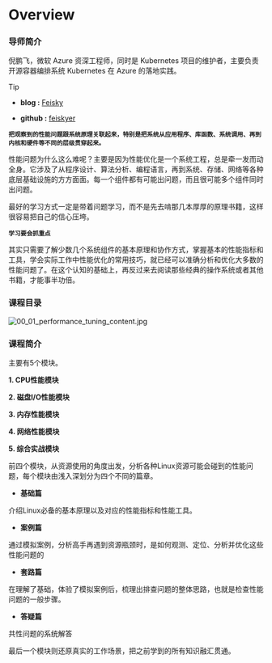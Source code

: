 # Overview


### 导师简介
倪鹏飞，微软 Azure 资深工程师，同时是 Kubernetes 项目的维护者，主要负责开源容器编排系统 Kubernetes 在 Azure 的落地实践。

> [!TIP]
> - **blog :** [Feisky](https://feisky.xyz/)
- **github :** [feiskyer](https://github.com/feiskyer) 

**``把观察到的性能问题跟系统原理关联起来，特别是把系统从应用程序、库函数、系统调用、再到内核和硬件等不同的层级贯穿起来。``**

性能问题为什么这么难呢？主要是因为性能优化是一个系统工程，总是牵一发而动全身。它涉及了从程序设计、算法分析、编程语言，再到系统、存储、网络等各种底层基础设施的方方面面。每一个组件都有可能出问题，而且很可能多个组件同时出问题。

最好的学习方式一定是带着问题学习，而不是先去啃那几本厚厚的原理书籍，这样很容易把自己的信心压垮。

**``学习要会抓重点``**

其实只需要了解少数几个系统组件的基本原理和协作方式，掌握基本的性能指标和工具，学会实际工作中性能优化的常用技巧，就已经可以准确分析和优化大多数的性能问题了。在这个认知的基础上，再反过来去阅读那些经典的操作系统或者其他书籍，才能事半功倍。


### 课程目录

![00_01_performance_tuning_content.jpg](https://i.loli.net/2021/03/04/po3XAzvxEaib2Lm.jpg)

### 课程简介

主要有5个模块。

**1. CPU性能模块**

**2. 磁盘I/O性能模块**

**3. 内存性能模块**

**4. 网络性能模块**

**5. 综合实战模块**

前四个模块，从资源使用的角度出发，分析各种Linux资源可能会碰到的性能问题，每个模块由浅入深划分为四个不同的篇章。

- **基础篇**

介绍Linux必备的基本原理以及对应的性能指标和性能工具。

- **案例篇**

通过模拟案例，分析高手再遇到资源瓶颈时，是如何观测、定位、分析并优化这些性能问题的

- **套路篇**

在理解了基础，体验了模拟案例后，梳理出排查问题的整体思路，也就是检查性能问题的一般步骤。

- **答疑篇**

共性问题的系统解答

最后一个模块则还原真实的工作场景，把之前学到的所有知识融汇贯通。
